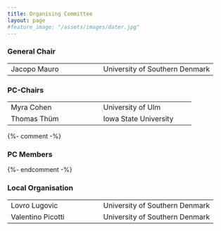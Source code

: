 ```yaml
---
title: Organising Committee
layout: page
#feature_image: "/assets/images/dater.jpg"
---
```


<div class="container"></div>

<!-- Order names alphabetically by surname -->

<style> td{min-width:12em} td+td{padding-left:10px;}</style>

### General Chair
<table>
  <tbody>
    <tr><td>Jacopo Mauro</td><td>University of Southern Denmark</td></tr>
  </tbody>
</table>

### PC-Chairs
<table>
  <tbody>
    <tr><td>Myra Cohen</td><td>University of Ulm</td></tr>
    <tr><td>Thomas Thüm</td><td>Iowa State University</td></tr>
  </tbody>
</table>

{%- comment -%}
### PC Members
{%- endcomment -%}


### Local Organisation
<table>
  <tbody>
    <tr><td>Lovro Lugovic</td><td>University of Southern Denmark</td></tr>
    <tr><td>Valentino Picotti</td><td>University of Southern Denmark</td></tr>
  </tbody>
</table>
